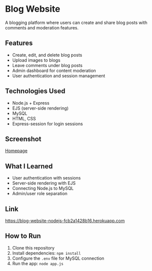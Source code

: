# Blog Website

A blogging platform where users can create and share blog posts with comments and moderation features.

## Features
- Create, edit, and delete blog posts
- Upload images to blogs
- Leave comments under blog posts
- Admin dashboard for content moderation
- User authentication and session management

## Technologies Used
- Node.js + Express
- EJS (server-side rendering)
- MySQL
- HTML, CSS
- Express-session for login sessions

## Screenshot
[Homepage](./Screenshot_Blog_Homepage.png)

## What I Learned
- User authentication with sessions
- Server-side rendering with EJS
- Connecting Node.js to MySQL
- Admin/user role separation

## Link
https://blog-website-nodejs-fcb2a1428b16.herokuapp.com

## How to Run
1. Clone this repository
2. Install dependencies: `npm install`
3. Configure the `.env` file for MySQL connection
4. Run the app: `node app.js`
